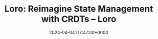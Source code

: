 ---
title: 'Loro: Reimagine State Management with CRDTs – Loro'
slug: 20240404T174700
date: 2024-04-04T17:47:00+0000
params:
  url: https://loro.dev/blog/loro-now-open-source
tags:
- local-first
- crdt
- to-read
---